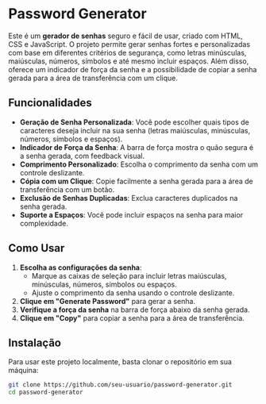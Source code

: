 # Password Generator

Este é um **gerador de senhas** seguro e fácil de usar, criado com HTML, CSS e JavaScript. O projeto permite gerar senhas fortes e personalizadas com base em diferentes critérios de segurança, como letras minúsculas, maiúsculas, números, símbolos e até mesmo incluir espaços. Além disso, oferece um indicador de força da senha e a possibilidade de copiar a senha gerada para a área de transferência com um clique.

## Funcionalidades

- **Geração de Senha Personalizada**: Você pode escolher quais tipos de caracteres deseja incluir na sua senha (letras maiúsculas, minúsculas, números, símbolos e espaços).
- **Indicador de Força da Senha**: A barra de força mostra o quão segura é a senha gerada, com feedback visual.
- **Comprimento Personalizado**: Escolha o comprimento da senha com um controle deslizante.
- **Cópia com um Clique**: Copie facilmente a senha gerada para a área de transferência com um botão.
- **Exclusão de Senhas Duplicadas**: Exclua caracteres duplicados na senha gerada.
- **Suporte a Espaços**: Você pode incluir espaços na senha para maior complexidade.

## Como Usar

1. **Escolha as configurações da senha**:
   - Marque as caixas de seleção para incluir letras maiúsculas, minúsculas, números, símbolos ou espaços.
   - Ajuste o comprimento da senha usando o controle deslizante.
2. **Clique em "Generate Password"** para gerar a senha.
3. **Verifique a força da senha** na barra de força abaixo da senha gerada.
4. **Clique em "Copy"** para copiar a senha para a área de transferência.

## Instalação

Para usar este projeto localmente, basta clonar o repositório em sua máquina:

```bash
git clone https://github.com/seu-usuario/password-generator.git
cd password-generator
